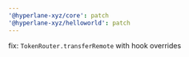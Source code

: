 ```yaml
---
'@hyperlane-xyz/core': patch
'@hyperlane-xyz/helloworld': patch
---
```


fix: `TokenRouter.transferRemote` with hook overrides
